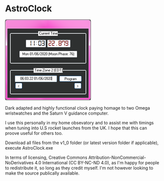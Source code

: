# AstroClock
![ScreenShot](/ss.png)

Dark adapted and highly functional clock paying homage to two Omega wristwatches and the Saturn V guidance computer.

I use this personally in my home obsevatory and to assist me with timings when tuning into U.S rocket launches from the UK. I hope that this can proove useful for others too.

Download all files from the v1_0 folder (or latest version folder if applicable), execute AstroClock.exe

In terms of licensing, Creative Commons Attribution-NonCommercial-NoDerivatives 4.0 International (CC BY-NC-ND 4.0), as I'm happy for people to redistribute it, so long as they credit myself. I'm not however looking to make the source publically available.
